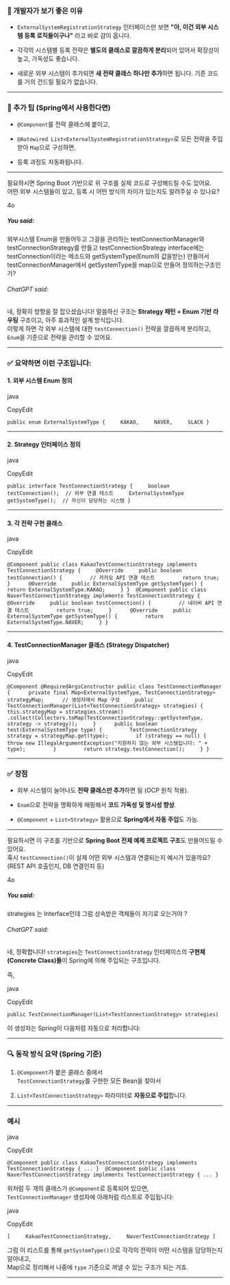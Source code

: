 
### 👀 개발자가 보기 좋은 이유

- `ExternalSystemRegistrationStrategy` 인터페이스만 보면 **"아, 이건 외부 시스템 등록 로직들이구나"** 라고 바로 감이 옵니다.
    
- 각각의 시스템별 등록 전략은 **별도의 클래스로 깔끔하게 분리**되어 있어서 확장성이 높고, 가독성도 좋습니다.
    
- 새로운 외부 시스템이 추가되면 **새 전략 클래스 하나만 추가**하면 됩니다. 기존 코드를 거의 건드릴 필요가 없습니다.
    

---

### 🌱 추가 팁 (Spring에서 사용한다면)

- `@Component`를 전략 클래스에 붙이고,
    
- `@Autowired List<ExternalSystemRegistrationStrategy>`로 모든 전략을 주입받아 `Map`으로 구성하면,
    
- 등록 과정도 자동화됩니다.
    

---

필요하시면 Spring Boot 기반으로 위 구조를 실제 코드로 구성해드릴 수도 있어요.  
어떤 외부 시스템들이 있고, 등록 시 어떤 방식의 차이가 있는지도 알려주실 수 있나요?

4o

##### You said:

외부시스템 Enum을 만들어두고 그걸을 관리하는 testConnectionManager와 testConnectionStrategy를 만들고 testConnectionStrategy interface에는 testConnection이라는 메소드와 getSystemType(Enum의 값을받는) 만들어서 testConnectionManager에서 getSystemType을 map으로 만들어 정의하는구조인가?

###### ChatGPT said:

네, 정확히 방향을 잘 잡으셨습니다! 말씀하신 구조는 **Strategy 패턴 + Enum 기반 라우팅** 구조이고, 아주 효과적인 설계 방식입니다.  
이렇게 하면 각 외부 시스템에 대한 `testConnection()` 전략을 깔끔하게 분리하고, `Enum`을 기준으로 전략을 관리할 수 있어요.

---

### ✅ 요약하면 이런 구조입니다:

#### 1. **외부 시스템 Enum 정의**

java

CopyEdit

`public enum ExternalSystemType {     KAKAO,     NAVER,     SLACK }`

---

#### 2. **Strategy 인터페이스 정의**

java

CopyEdit

`public interface TestConnectionStrategy {     boolean testConnection();  // 외부 연결 테스트     ExternalSystemType getSystemType();  // 자신이 담당하는 시스템 }`

---

#### 3. **각 전략 구현 클래스**

java

CopyEdit

`@Component public class KakaoTestConnectionStrategy implements TestConnectionStrategy {     @Override     public boolean testConnection() {         // 카카오 API 연결 테스트         return true;     }      @Override     public ExternalSystemType getSystemType() {         return ExternalSystemType.KAKAO;     } }  @Component public class NaverTestConnectionStrategy implements TestConnectionStrategy {     @Override     public boolean testConnection() {         // 네이버 API 연결 테스트         return true;     }      @Override     public ExternalSystemType getSystemType() {         return ExternalSystemType.NAVER;     } }`

---

#### 4. **TestConnectionManager 클래스 (Strategy Dispatcher)**

java

CopyEdit

`@Component @RequiredArgsConstructor public class TestConnectionManager {      private final Map<ExternalSystemType, TestConnectionStrategy> strategyMap;      // 생성자에서 Map 구성     public TestConnectionManager(List<TestConnectionStrategy> strategies) {         this.strategyMap = strategies.stream()             .collect(Collectors.toMap(TestConnectionStrategy::getSystemType, strategy -> strategy));     }      public boolean test(ExternalSystemType type) {         TestConnectionStrategy strategy = strategyMap.get(type);         if (strategy == null) {             throw new IllegalArgumentException("지원하지 않는 외부 시스템입니다: " + type);         }         return strategy.testConnection();     } }`

---

### ✅ 장점

- 외부 시스템이 늘어나도 **전략 클래스만 추가**하면 됨 (OCP 원칙 적용).
    
- `Enum`으로 전략을 명확하게 매핑해서 **코드 가독성 및 명시성 향상**.
    
- `@Component` + `List<Strategy>` 활용으로 **Spring에서 자동 주입**도 가능.
    

---

필요하시면 이 구조를 기반으로 **Spring Boot 전체 예제 프로젝트 구조**도 만들어드릴 수 있어요.  
혹시 `testConnection()`이 실제 어떤 외부 시스템과 연결되는지 예시가 있을까요? (REST API 호출인지, DB 연결인지 등)

4o

##### You said:

strategies 는 Interface인데 그럼 상속받은 객체들이 저기로 오는거야 ?

###### ChatGPT said:

네, 정확합니다! `strategies`는 `TestConnectionStrategy` 인터페이스의 **구현체(Concrete Class)들**이 Spring에 의해 주입되는 구조입니다.

즉,

java

CopyEdit

`public TestConnectionManager(List<TestConnectionStrategy> strategies)`

이 생성자는 Spring이 다음처럼 자동으로 처리합니다:

---

### 🔍 동작 방식 요약 (Spring 기준)

1. `@Component`가 붙은 클래스 중에서  
    `TestConnectionStrategy`를 구현한 모든 Bean을 찾아서
    
2. `List<TestConnectionStrategy>` 파라미터로 **자동으로 주입**합니다.
    

---

### 예시

java

CopyEdit

`@Component public class KakaoTestConnectionStrategy implements TestConnectionStrategy { ... }  @Component public class NaverTestConnectionStrategy implements TestConnectionStrategy { ... }`

위처럼 두 개의 클래스가 `@Component`로 등록되어 있으면,  
`TestConnectionManager` 생성자에 아래처럼 리스트로 주입됩니다:

java

CopyEdit

`[     KakaoTestConnectionStrategy,     NaverTestConnectionStrategy ]`

그럼 이 리스트를 통해 `getSystemType()`으로 각각의 전략이 어떤 시스템을 담당하는지 알아내고,  
Map으로 정리해서 나중에 `type` 기준으로 꺼낼 수 있는 구조가 되는 거죠.

---

